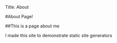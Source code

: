 Title: About

#About Page!

##This is a page about me

I made this site to demonstrate static site generators 
